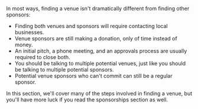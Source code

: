 In most ways, finding a venue isn't dramatically different from finding other sponsors:

* Finding both venues and sponsors will require contacting local businesses.
* Venue sponsors are still making a donation, only of time instead of money.
* An initial pitch, a phone meeting, and an approvals process are usually required to close both.
* You should be talking to multiple potential venues, just like you should be talking to multiple potential sponsors.
* Potential venue sponsors who can't commit can still be a regular sponsor.

In this section, we'll cover many of the steps involved in finding a venue, but you'll have more luck if you read the sponsorships section as well.

